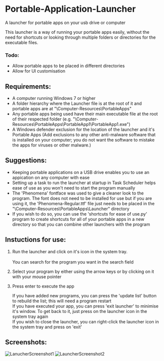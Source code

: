 # Portable-Application-Launcher
A launcher for portable apps on your usb drive or computer

This launcher is a way of running your portable apps easily, without the need for shortcuts or looking through multiple folders or directories for the executable files.

### Todo:
 - Allow portable apps to be placed in different directories
 - Allow for UI customisation

## Requirements:
 - A computer running Windows 7 or higher
 - A folder hierarchy where the Launcher file is at the root of it and portable apps are at "\Computer-Resources\PortableApps\"
 - Any portable apps being used have their main executable file at the root of their respected folder (e.g. "\Computer-Resources\PortableApps\PortableApp1\PortableApp1.exe")
 - A Windows defender exclusion for the location of the launcher and it's Portable Apps (Add exclusions to any other anti-malware software that is installed on your computer; you do not want the software to mistake the apps for viruses or other malware.)

## Suggestions:
 - Keeping portable applications on a USB drive enables you to use an appication on any computer with ease
 - Setting up a task to run the launcher at startup in Task Scheduler helps ease of use as you won't need to start the program manually
 - The 'Phenomena' fontface was used to give a cleaner look to the program. The font does not need to be installed for use but if you are using it, the 'Phenomena-Regular.ttf' file just needs to be placed in the "\Computer-Resources\PortableApps\Launcher\" directory
 - If you wish to do so, you can use the 'shortcuts for ease of use.py' program to create shortcuts for all of your portable apps in a new directory so that you can combine other launchers with the program

## Instuctions for use:
1. Run the launcher and click on it's icon in the system tray.<br><br>
    You can search for the program you want in the search field
2. Select your program by either using the arrow keys or by clicking on it with your mouse pointer
3. Press enter to execute the app

    If you have added new programs, you can press the 'update list' button to rebuild the list; this will need a program restart <br>
    If you have executed your app, you can press 'exit launcher' to minimise it's window. To get back to it, just press on the launcher icon in the system tray again<br>
    If you wish to close the launcher, you can right-click the launcher icon in the system tray and press on 'exit'

## Screenshots:
![LanucherScreenshot1](https://user-images.githubusercontent.com/61658458/110971701-1acb7e00-8353-11eb-92e0-30561f996a04.png)
![LauncherScreenshot2](https://user-images.githubusercontent.com/61658458/110971703-1b641480-8353-11eb-9860-ca551d4d5b1c.png)
